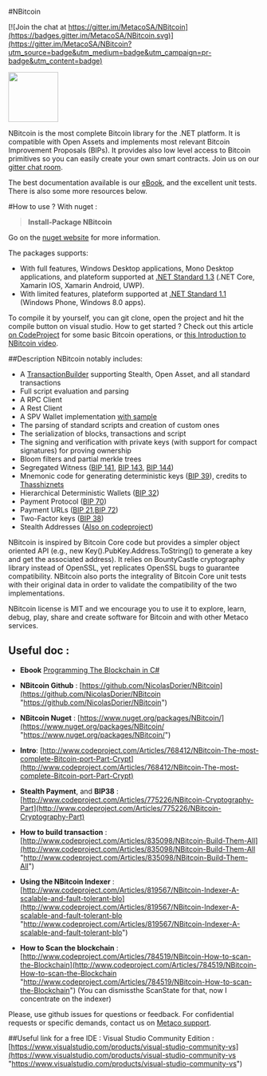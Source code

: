 #NBitcoin

[![Join the chat at https://gitter.im/MetacoSA/NBitcoin](https://badges.gitter.im/MetacoSA/NBitcoin.svg)](https://gitter.im/MetacoSA/NBitcoin?utm_source=badge&utm_medium=badge&utm_campaign=pr-badge&utm_content=badge)

<img src="http://segwit.co/static/public/images/logo.png" width="100">

NBitcoin is the most complete Bitcoin library for the .NET platform. It is compatible with Open Assets and implements most relevant Bitcoin Improvement Proposals (BIPs). It provides also low level access to Bitcoin primitives so you can easily create your own smart contracts. Join us on our [gitter chat room](https://gitter.im/MetacoSA/NBitcoin).

The best documentation available is our [eBook](https://programmingblockchain.gitbooks.io/programmingblockchain/content/), and the excellent unit tests. There is also some more resources below.

#How to use ?
With nuget :
>**Install-Package NBitcoin** 

Go on the [nuget website](https://www.nuget.org/packages/NBitcoin/) for more information.

The packages supports:

* With full features, Windows Desktop applications, Mono Desktop applications, and plateform supported at [.NET Standard 1.3](https://docs.microsoft.com/en-us/dotnet/articles/standard/library) (.NET Core, Xamarin IOS, Xamarin Android, UWP).
* With limited features, plateform supported at [.NET Standard 1.1](https://docs.microsoft.com/en-us/dotnet/articles/standard/library) (Windows Phone, Windows 8.0 apps).

To compile it by yourself, you can git clone, open the project and hit the compile button on visual studio.
How to get started ? Check out this article [on CodeProject](http://www.codeproject.com/Articles/768412/NBitcoin-The-most-complete-Bitcoin-port-Part-Crypt) for some basic Bitcoin operations, or [this Introduction to NBitcoin video](https://www.youtube.com/watch?v=X4ZwRWIF49w).

##Description
NBitcoin notably includes:

* A [TransactionBuilder](http://www.codeproject.com/Articles/835098/NBitcoin-Build-Them-All) supporting Stealth, Open Asset, and all standard transactions
* Full script evaluation and parsing
* A RPC Client
* A Rest Client
* A SPV Wallet implementation [with sample](https://github.com/NicolasDorier/NBitcoin.SPVSample)
* The parsing of standard scripts and creation of custom ones
* The serialization of blocks, transactions and script
* The signing and verification with private keys (with support for compact signatures) for proving ownership
* Bloom filters and partial merkle trees
* Segregated Witness ([BIP 141](https://github.com/bitcoin/bips/blob/master/bip-0141.mediawiki), [BIP 143](https://github.com/bitcoin/bips/blob/master/bip-0143.mediawiki), [BIP 144](https://github.com/bitcoin/bips/blob/master/bip-0144.mediawiki))
* Mnemonic code for generating deterministic keys ([BIP 39](https://github.com/bitcoin/bips/blob/master/bip-0039.mediawiki)), credits to [Thasshiznets](https://github.com/Thashiznets/BIP39.NET)
* Hierarchical Deterministic Wallets ([BIP 32](https://github.com/bitcoin/bips/blob/master/bip-0032.mediawiki))
* Payment Protocol ([BIP 70](https://github.com/bitcoin/bips/blob/master/bip-0070.mediawiki))
* Payment URLs ([BIP 21](https://github.com/bitcoin/bips/blob/master/bip-0021.mediawiki),[BIP 72](https://github.com/bitcoin/bips/blob/master/bip-0072.mediawiki))
* Two-Factor keys ([BIP 38](http://www.codeproject.com/Articles/775226/NBitcoin-Cryptography-Part))
* Stealth Addresses ([Also on codeproject](http://www.codeproject.com/Articles/775226/NBitcoin-Cryptography-Part))

NBitcoin is inspired by Bitcoin Core code but provides a simpler object oriented API (e.g., new Key().PubKey.Address.ToString() to generate a key and get the associated address). It relies on BountyCastle cryptography library instead of OpenSSL, yet replicates OpenSSL bugs to guarantee compatibility. NBitcoin also ports the integrality of Bitcoin Core unit tests with their original data in order to validate the compatibility of the two implementations.

NBitcoin license is MIT and we encourage you to use it to explore, learn, debug, play, share and create software for Bitcoin and with other Metaco services.

## Useful doc :

* **Ebook** [Programming The Blockchain in C#](https://www.gitbook.com/book/programmingblockchain/programmingblockchain/details)

* **NBitcoin Github** : [https://github.com/NicolasDorier/NBitcoin](https://github.com/NicolasDorier/NBitcoin "https://github.com/NicolasDorier/NBitcoin")

* **NBitcoin Nuget** : [https://www.nuget.org/packages/NBitcoin/](https://www.nuget.org/packages/NBitcoin/ "https://www.nuget.org/packages/NBitcoin/")

* **Intro**: [http://www.codeproject.com/Articles/768412/NBitcoin-The-most-complete-Bitcoin-port-Part-Crypt](http://www.codeproject.com/Articles/768412/NBitcoin-The-most-complete-Bitcoin-port-Part-Crypt)

* **Stealth Payment**, and **BIP38** : [http://www.codeproject.com/Articles/775226/NBitcoin-Cryptography-Part](http://www.codeproject.com/Articles/775226/NBitcoin-Cryptography-Part)

* **How to build transaction** : [http://www.codeproject.com/Articles/835098/NBitcoin-Build-Them-All](http://www.codeproject.com/Articles/835098/NBitcoin-Build-Them-All "http://www.codeproject.com/Articles/835098/NBitcoin-Build-Them-All")

* **Using the NBitcoin Indexer** : [http://www.codeproject.com/Articles/819567/NBitcoin-Indexer-A-scalable-and-fault-tolerant-blo](http://www.codeproject.com/Articles/819567/NBitcoin-Indexer-A-scalable-and-fault-tolerant-blo "http://www.codeproject.com/Articles/819567/NBitcoin-Indexer-A-scalable-and-fault-tolerant-blo")

* **How to Scan the blockchain** : [http://www.codeproject.com/Articles/784519/NBitcoin-How-to-scan-the-Blockchain](http://www.codeproject.com/Articles/784519/NBitcoin-How-to-scan-the-Blockchain "http://www.codeproject.com/Articles/784519/NBitcoin-How-to-scan-the-Blockchain") (You can dismissthe ScanState for that, now I concentrate on the indexer)

Please, use github issues for questions or feedback. For confidential requests or specific demands, contact us on [Metaco support](mailto:support@metaco.com "support@metaco.com").


##Useful link for a free IDE :
Visual Studio Community Edition : [https://www.visualstudio.com/products/visual-studio-community-vs](https://www.visualstudio.com/products/visual-studio-community-vs "https://www.visualstudio.com/products/visual-studio-community-vs")

